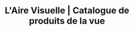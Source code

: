 ---
title: "L'Aire Visuelle | Catalogue de produits de la vue"
titre: "Meilleure sélection de lunettes à Laval, nous sommes votre lunetterie"
description: "L'Aire Visuelle vous offre des prix compétitif et un service d'optométrie et de lunetterie imbattable dans la région de Laval"
image: 
i18nlanguage: fr
draft: false
designers:
  - id: "barcelona"
    url: https://www.etniabarcelona.com/
    nom: Etnia Barcelona
  - id: "dior"
    nom: Dior
    url: https://www.dior.com/couture/en_int/womens-fashion/sunglasses
  - id: "ogreen"
    url: https://orgreenoptics.com/
    nom: Orgreen
  - id: "pro"
    url: http://www.prodesigndenmark.com/
    nom: Prodesign
  - id: "silhouette"
    url: http://www.silhouette.com/
    nom: Silhouette
  - id: "tom"
    url: http://www.tomford.com/eyewear/
    nom: Tom Ford
  - id: "bellinger"
    url: http://www.bellinger.dk/
    nom: Bellinger
  - id: "william"
    url: http://www.williammorris.co.uk/
    nom: William Morris
header:
  dark: false
  transparent: false
---